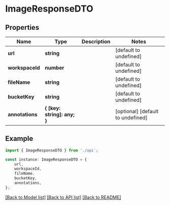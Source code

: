 # ImageResponseDTO


## Properties

Name | Type | Description | Notes
------------ | ------------- | ------------- | -------------
**url** | **string** |  | [default to undefined]
**workspaceId** | **number** |  | [default to undefined]
**fileName** | **string** |  | [default to undefined]
**bucketKey** | **string** |  | [default to undefined]
**annotations** | **{ [key: string]: any; }** |  | [optional] [default to undefined]

## Example

```typescript
import { ImageResponseDTO } from './api';

const instance: ImageResponseDTO = {
    url,
    workspaceId,
    fileName,
    bucketKey,
    annotations,
};
```

[[Back to Model list]](../README.md#documentation-for-models) [[Back to API list]](../README.md#documentation-for-api-endpoints) [[Back to README]](../README.md)
